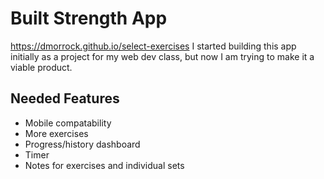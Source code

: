 # Built Strength App
https://dmorrock.github.io/select-exercises
I started building this app initially as a project for my web dev class, but now I am trying to make it a viable product.

## Needed Features
- Mobile compatability
- More exercises
- Progress/history dashboard
- Timer 
- Notes for exercises and individual sets
